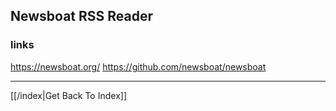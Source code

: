 ## Newsboat RSS Reader

### links
https://newsboat.org/
https://github.com/newsboat/newsboat



---

[[/index|Get Back To Index]]
